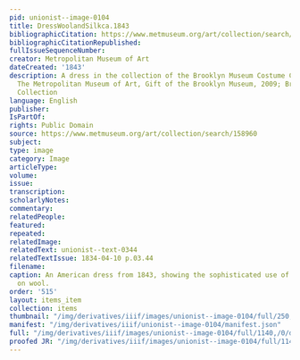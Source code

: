 ```yaml
---
pid: unionist--image-0104
title: DressWoolandSilkca.1843
bibliographicCitation: https://www.metmuseum.org/art/collection/search/158960
bibliographicCitationRepublished: 
fullIssueSequenceNumber: 
creator: Metropolitan Museum of Art
dateCreated: '1843'
description: A dress in the collection of the Brooklyn Museum Costume Collection at
  The Metropolitan Museum of Art, Gift of the Brooklyn Museum, 2009; Brooklyn Museum
  Collection
language: English
publisher: 
IsPartOf: 
rights: Public Domain
source: https://www.metmuseum.org/art/collection/search/158960
subject: 
type: image
category: Image
articleType: 
volume: 
issue: 
transcription: 
scholarlyNotes: 
commentary: 
relatedPeople: 
featured: 
repeated: 
relatedImage: 
relatedText: unionist--text-0344
relatedTextIssue: 1834-04-10 p.03.44
filename: 
caption: An American dress from 1843, showing the sophisticated use of dyes and patterns
  on wool.
order: '515'
layout: items_item
collection: items
thumbnail: "/img/derivatives/iiif/images/unionist--image-0104/full/250,/0/default.jpg"
manifest: "/img/derivatives/iiif/unionist--image-0104/manifest.json"
full: "/img/derivatives/iiif/images/unionist--image-0104/full/1140,/0/default.jpg"
proofed JR: "/img/derivatives/iiif/images/unionist--image-0104/full/1140,/0/default.jpg"
---
```

